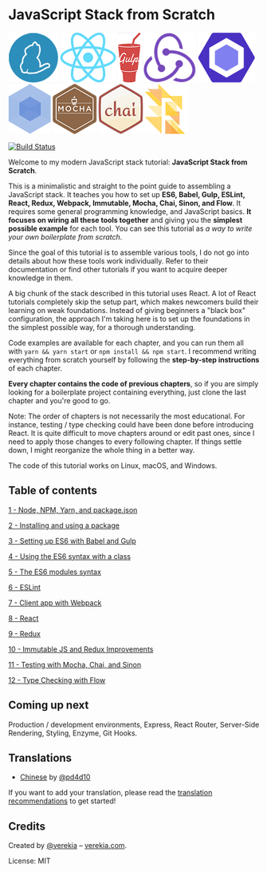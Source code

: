 # JavaScript Stack from Scratch

[![Yarn](/img/yarn.png)](https://yarnpkg.com/)
[![React](/img/react.png)](https://facebook.github.io/react/)
[![Gulp](/img/gulp.png)](http://gulpjs.com/)
[![Redux](/img/redux.png)](http://redux.js.org/)
[![ESLint](/img/eslint.png)](http://eslint.org/)
[![Webpack](/img/webpack.png)](https://webpack.github.io/)
[![Mocha](/img/mocha.png)](https://mochajs.org/)
[![Chai](/img/chai.png)](http://chaijs.com/)
[![Flow](/img/flow.png)](https://flowtype.org/)

[![Build Status](https://travis-ci.org/verekia/js-stack-from-scratch.svg?branch=master)](https://travis-ci.org/verekia/js-stack-from-scratch)

Welcome to my modern JavaScript stack tutorial: **JavaScript Stack from Scratch**.

This is a minimalistic and straight to the point guide to assembling a JavaScript stack. It teaches you how to set up **ES6, Babel, Gulp, ESLint, React, Redux, Webpack, Immutable, Mocha, Chai, Sinon, and Flow**. It requires some general programming knowledge, and JavaScript basics. **It focuses on wiring all these tools together** and giving you the **simplest possible example** for each tool. You can see this tutorial as *a way to write your own boilerplate from scratch*.

Since the goal of this tutorial is to assemble various tools, I do not go into details about how these tools work individually. Refer to their documentation or find other tutorials if you want to acquire deeper knowledge in them.

A big chunk of the stack described in this tutorial uses React. A lot of React tutorials completely skip the setup part, which makes newcomers build their learning on weak foundations. Instead of giving beginners a "black box" configuration, the approach I'm taking here is to set up the foundations in the simplest possible way, for a thorough understanding.

Code examples are available for each chapter, and you can run them all with `yarn && yarn start` or `npm install && npm start`. I recommend writing everything from scratch yourself by following the **step-by-step instructions** of each chapter.

**Every chapter contains the code of previous chapters**, so if you are simply looking for a boilerplate project containing everything, just clone the last chapter and you're good to go.

Note: The order of chapters is not necessarily the most educational. For instance, testing / type checking could have been done before introducing React. It is quite difficult to move chapters around or edit past ones, since I need to apply those changes to every following chapter. If things settle down, I might reorganize the whole thing in a better way.

The code of this tutorial works on Linux, macOS, and Windows.

## Table of contents

[1 - Node, NPM, Yarn, and package.json](/tutorial/1-node-npm-yarn-package-json)

[2 - Installing and using a package](/tutorial/2-packages)

[3 - Setting up ES6 with Babel and Gulp](/tutorial/3-es6-babel-gulp)

[4 - Using the ES6 syntax with a class](/tutorial/4-es6-syntax-class)

[5 - The ES6 modules syntax](/tutorial/5-es6-modules-syntax)

[6 - ESLint](/tutorial/6-eslint)

[7 - Client app with Webpack](/tutorial/7-client-webpack)

[8 - React](/tutorial/8-react)

[9 - Redux](/tutorial/9-redux)

[10 - Immutable JS and Redux Improvements](/tutorial/10-immutable-redux-improvements)

[11 - Testing with Mocha, Chai, and Sinon](/tutorial/11-testing-mocha-chai-sinon)

[12 - Type Checking with Flow](/tutorial/12-flow)

## Coming up next

Production / development environments, Express, React Router, Server-Side Rendering, Styling, Enzyme, Git Hooks.

## Translations

- [Chinese](https://github.com/pd4d10/js-stack-from-scratch) by [@pd4d10](http://github.com/pd4d10)

If you want to add your translation, please read the [translation recommendations](/how-to-translate.md) to get started!

## Credits

Created by [@verekia](https://twitter.com/verekia) – [verekia.com](http://verekia.com/).

License: MIT

